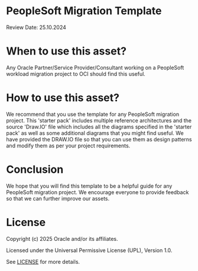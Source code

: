 # PeopleSoft Migration Template

Review Date: 25.10.2024

# When to use this asset?

Any Oracle Partner/Service Provider/Consultant working on a PeopleSoft workload migration project to OCI should find this useful.

# How to use this asset?

We recommend that you use the template for any PeopleSoft migration project. This 'starter pack' includes multiple reference architectures and the source 'Draw.IO' file which includes all the diagrams specified in the 'starter pack' as well as some additional diagrams that you might find useful. We have provided the DRAW.IO file so that you can use them as design patterns and modify them as per your project requirements.

# Conclusion

We hope that you will find this template to be a helpful guide for any PeopleSoft migration project. We encourage everyone to provide feedback so that we can further improve our assets.

# License

Copyright (c) 2025 Oracle and/or its affiliates.

Licensed under the Universal Permissive License (UPL), Version 1.0.

See [LICENSE](https://github.com/oracle-devrel/technology-engineering/blob/main/LICENSE) for more details.
